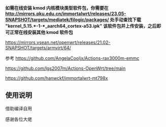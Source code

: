 


**如需在线安装 kmod 内核模块类型软件包，你需要在 http://mirrors.pku.edu.cn/immortalwrt/releases/23.05-SNAPSHOT/targets/mediatek/filogic/packages/ 处手动查找下载 "kernel_5.15.\*-1-\*_aarch64_cortex-a53.ipk" 该软件包并上传安装，之后即可正常在线安装其他 kmod 软件包**


https://mirrors.vsean.net/openwrt/releases/21.02-SNAPSHOT/targets/armvirt/64/


参考  https://github.com/AngelaCooljx/Actions-rax3000m-emmc

https://github.com/lgs2007m/Actions-OpenWrt/tree/main

https://github.com/hanwckf/immortalwrt-mt798x



## 使用说明

借助编译自用

感谢各位大佬
